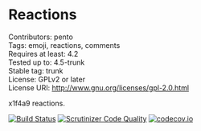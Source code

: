 # Reactions #
Contributors:      pento	
Tags:              emoji, reactions, comments	
Requires at least: 4.2	
Tested up to:      4.5-trunk	
Stable tag:        trunk	
License:           GPLv2 or later	
License URI:       http://www.gnu.org/licenses/gpl-2.0.html	

x1f4a9 reactions.

[![Build Status](https://travis-ci.org/pento/reactions.svg?branch=master)](https://travis-ci.org/pento/reactions)
[![Scrutinizer Code Quality](https://scrutinizer-ci.com/g/pento/reactions/badges/quality-score.png?b=master)](https://scrutinizer-ci.com/g/pento/reactions/?branch=master)
[![codecov.io](https://codecov.io/github/pento/reactions/coverage.svg?branch=master)](https://codecov.io/github/pento/reactions?branch=master)
